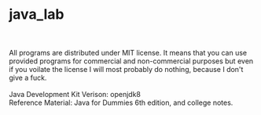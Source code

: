 # java_lab<br><br>
All programs are distributed under MIT license. It means that you can use provided programs for commercial and non-commercial purposes but even if you voilate the license I will most probably do nothing, because I don't give a fuck.
<br>
<br>
Java Development Kit Verison: openjdk8
<br>
Reference Material: Java for Dummies 6th edition, and college notes.
